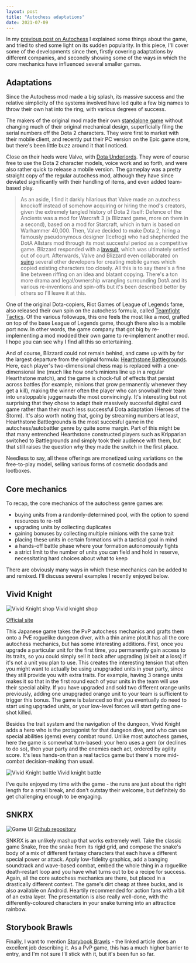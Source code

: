 ```yaml
---
layout: post
title: "Autochess adaptations"
date: 2021-07-09
---
```


In my [previous post on Autochess](https://danielreid.github.io/ddgd/8/) I explained some things about the game, and tried to shed some light on its sudden popularity. In this piece, I'll cover some of the developments since then, firstly covering adaptations by different companies, and secondly showing some of the ways in which the core mechanics have influenced several smaller games.

Adaptations
-----------

Since the Autochess mod made a big splash, its massive success and the relative simplicity of the systems involved have led quite a few big names to throw their own hat into the ring, with various degrees of success.

The makers of the original mod made their own [standalone game](https://ac.dragonest.com/en) without changing much of their original mechanical design, superficially filing the serial numbers off the Dota 2 characters. They were first to market with their mobile client, and recently put their PC version on the Epic game store, but there's been little buzz around it that I noticed.

Close on their heels were Valve, with [Dota Underlords](https://underlords.com/). They were of course free to use the Dota 2 character models, voice work and so forth, and were also rather quick to release a mobile version. The gameplay was a pretty straight copy of the regular autochess mod, although they have since deviated significantly with their handling of items, and even added team-based play.

> As an aside, I find it darkly hilarious that Valve made an autochess knockoff instead of somehow acquiring or hiring the mod's creators, given the extremely tangled history of Dota 2 itself: Defence of the Ancients was a mod for Warcraft 3 (a Blizzard game, more on them in a second), based on a mod for Starcraft, which in turn is based on Warhammer 40,000. Then, Valve decided to make Dota 2, hiring a famously pseudonymous designer (Icefrog) who had shepherded the DotA Allstars mod through its most succesful period as a competitive game. Blizzard responded with a [lawsuit](https://www.cinemablend.com/games/Blizzard-Valve-Settle-DOTA-Lawsuit-42430.html), which was ultimately settled out of court. Afterwards, Valve and Blizzard even collaborated on [suing](http://patentarcade.com/tag/blizzard-entertainment-inc-and-valve-corporation-v-lilith-games-shanghai-co-ltd-and-ucool-inc) several other developers for creating mobile games which copied existing characters too closely. All this is to say there's a fine line between riffing on an idea and blatant copying. There's a ton more drama and legal/ownership wrangling surrounding DotA and its various re-inventions and spin-offs but it's been described better by others so I'll leave it at this.

One of the original Dota-copiers, Riot Games of League of Legends fame, also released their own spin on the autochess formula, called [Teamfight Tactics](https://teamfighttactics.leagueoflegends.com/en-gb/). Of the various followups, this one feels the most like a mod, grafted on top of the base League of Legends game, though there also is a mobile port now. In other words, the game company that got big by re-implementing a mod modded their own game to re-implement another mod. I hope you can see why I find all this so entertaining.

And of course, Blizzard could not remain behind, and came up with by far the largest departure from the original formula: [Hearthstone Battlegrounds](https://hearthstone.fandom.com/wiki/Battlegrounds). Here, each player's two-dimensional chess map is replaced with a one-dimensional line (much like how one's minions line up in a regular Hearthstone match), and the game is chock-full of effects that persist across battles (for example, minions that grow permanently whenever they get a kill), making the winner often the player who can snowball their team into unstoppable juggernauts the most convincingly. It's interesting but not surprising that they chose to adapt their massively succesful digital card game rather than their much less successful Dota adaptation (Heroes of the Storm). It's also worth noting that, going by streaming numbers at least, Hearthstone Battlegrounds is the most succesful game in the autochess/autobattler genre by quite some margin. Part of this might be that many entrenched Hearthstone constructed players such as Kripparian switched to Battlegrounds and simply took their audience with them, but that still raises the question why they made the switch in the first place.

Needless to say, all these offerings are monetized using variations on the free-to-play model, selling various forms of cosmetic doodads and lootboxes.

Core mechanics
--------------

To recap, the core mechanics of the autochess genre games are:

- buying units from a randomly-determined pool, with the option to spend resources to re-roll
- upgrading units by collecting duplicates
- gaining bonuses by collecting multiple minions with the same trait
- placing these units in certain formations with a tactical goal in mind
- a hands-off battle phase where your formation autonomously fights
- a strict limit to the number of units you can field and hold in reserve, necessitating hard choices about what to keep

There are obviously many ways in which these mechanics can be added to and remixed. I'll discuss several examples I recently enjoyed below.

Vivid Knight
------------

![Vivid Knight shop](https://i.ibb.co/sJKZfMZ/image.png)
Vivid knight shop

[Official site](https://www.asobism.co.jp/vividknight/en/)

This Japanese game takes the PvP autochess mechanics and grafts them onto a PvE roguelike dungeon diver, with a thin anime plot.It has all the core autochess mechanics, but has some interesting additions. First, once you upgrade a particular unit for the first time, you permanently gain access to its traits, so you could simply sell it back after upgrading (albeit at a loss) if it's not a unit you plan to use. This creates the interesting tension that often you might want to actually be using unupgraded units in your party, since they still provide you with extra traits. For example, having 3 orange units makes it so that in the first round each of your units in the team will use their special abiity. If you have upgraded and sold two different orange units previously, adding one unupgraded orange unit to your team is sufficient to trigger this bonus. The game is balanced so that you eventually do need to start using upgraded units, or your low-level forces will start getting one-shot killed.

Besides the trait system and the navigation of the dungeon, Vivid Knight adds a hero who is the protagonist for that dungeon dive, and who can use special abilities (gems) every combat round. Unlike most autochess games, here the game is somewhat turn-based: your hero uses a gem (or declines to do so), then your party and the enemies each act, ordered by agility score. It's less hands-on than a real tactics game but there's more mid-combat decision-making than usual.

![Vivid Knight battle](https://i.ibb.co/HnBLZ29/image.png)
Vivid knight battle

I've quite enjoyed my time with the game - the runs are just about the right length for a small break, and don't outstay their welcome, but definitely do get challenging enough to be engaging.

SNKRX
-----

![Game UI](https://i.ibb.co/FYkGHgG/image.png)
[Github repository](https://github.com/a327ex/SNKRX)

SNKRX is an unlikely mashup that works extremely well. Take the classic game Snake, free the snake from its rigid grid, and compose the snake's body of a mix of different fantasy characters that each have a different special power or attack. Apply low-fidelity graphics, add a banging soundtrack and wave-based combat, embed the whole thing in a roguelike death-restart loop and you have what turns out to be a recipe for success. Again, all the core autochess mechanics are there, but placed in a drastically different context. The game's dirt cheap at three bucks, and is also available on Android. Heartily recommended for action fans with a bit of an extra layer. The presentation is also really well-done, with the differently-coloured characters in your snake turning into an attractice rainbow.

Storybook Brawls
----------------

Finally, I want to mention [Storybook Brawls](https://www.pcgamer.com/storybook-brawls-tries-to-iterate-on-what-hearthstone-battlegrounds-started/) - the linked article does an excellent job describing it. As a PvP game, this has a much higher barrier to entry, and I'm not sure I'll stick with it, but it's been fun so far.
